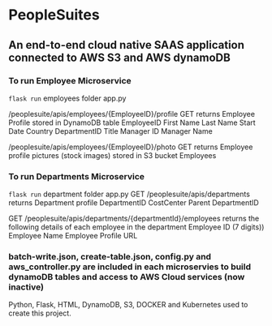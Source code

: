# PeopleSuites

## An end-to-end cloud native SAAS application connected to AWS S3 and AWS dynamoDB

### To run Employee Microservice 
```flask run``` employees folder app.py

/peoplesuite/apis/employees/{EmployeeID}/profile GET returns Employee Profile stored in DynamoDB table 
EmployeeID 
First Name
Last Name
Start Date 
Country 
DepartmentID 
Title
Manager ID 
Manager Name 

/peoplesuite/apis/employees/{EmployeeID}/photo GET returns Employee profile pictures (stock images) stored in S3 bucket Employees


### To run Departments Microservice 
```flask run``` department folder app.py 
GET /peoplesuite/apis/departments returns Department profile 
DepartmentID 
CostCenter 
Parent DepartmentID 

GET /peoplesuite/apis/departments/{departmentId}/employees returns the following details of each employee in the department
Employee ID (7 digits))
Employee Name
Employee Profile URL

### batch-write.json, create-table.json, config.py and aws_controller.py are included in each microservies to build dynamoDB tables and access to AWS Cloud services (now inactive) 

Python, Flask, HTML, DynamoDB, S3, DOCKER and Kubernetes used to create this project. 



